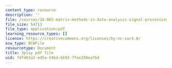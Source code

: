 ```yaml
---
content_type: resource
description: ''
file: /courses/18-065-matrix-methods-in-data-analysis-signal-processing-and-machine-learning-spring-2018/fdfd63a2ed5a54bd6b927fee250ea7bd_xsP-S7yKaRA.pdf
file_size: 54713
file_type: application/pdf
learning_resource_types: []
license: https://creativecommons.org/licenses/by-nc-sa/4.0/
ocw_type: OCWFile
resourcetype: Document
title: 3play pdf file
uid: fdfd63a2-ed5a-54bd-6b92-7fee250ea7bd
---
```

